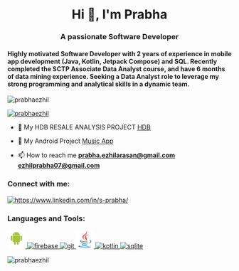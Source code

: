 <h1 align="center">Hi 👋, I'm Prabha</h1>
<h3 align="center">A passionate Software Developer</h3>
<h4 align="left">Highly motivated Software Developer with 2 years of experience in mobile app development (Java, Kotlin, Jetpack
Compose) and SQL. Recently completed the SCTP Associate Data Analyst course, and have 6 months of data
mining experience. Seeking a Data Analyst role to leverage my strong programming and analytical skills in a dynamic
team.
</h4>

<p align="left"> <img src="https://komarev.com/ghpvc/?username=prabhaezhil&label=Profile%20views&color=0e75b6&style=flat" alt="prabhaezhil" /> </p>

<p align="left"> <a href="https://github.com/ryo-ma/github-profile-trophy"><img src="https://github-profile-trophy.vercel.app/?username=prabhaezhil" alt="prabhaezhil" /></a> </p>

- 🔭 My HDB RESALE ANALYSIS PROJECT  [HDB](https://github.com/PRABHAEZHIL/HDB_Resale_Analysis)
- 🔭 My Android Project [Music App](https://github.com/PRABHAEZHIL/ThevaaramSongs.git)

- 📫 How to reach me **prabha.ezhilarasan@gmail.com** **ezhilprabha07@gmail.com**

<h3 align="left">Connect with me:</h3>
<p align="left">
<a href="https://linkedin.com/in/https://www.linkedin.com/in/s-prabha/" target="blank"><img align="center" src="https://raw.githubusercontent.com/rahuldkjain/github-profile-readme-generator/master/src/images/icons/Social/linked-in-alt.svg" alt="https://www.linkedin.com/in/s-prabha/" height="30" width="40" /></a>
</p>

<h3 align="left">Languages and Tools:</h3>
<p align="left"> <a href="https://developer.android.com" target="_blank" rel="noreferrer"> <img src="https://raw.githubusercontent.com/devicons/devicon/master/icons/android/android-original-wordmark.svg" alt="android" width="40" height="40"/> </a> <a href="https://firebase.google.com/" target="_blank" rel="noreferrer"> <img src="https://www.vectorlogo.zone/logos/firebase/firebase-icon.svg" alt="firebase" width="40" height="40"/> </a> <a href="https://git-scm.com/" target="_blank" rel="noreferrer"> <img src="https://www.vectorlogo.zone/logos/git-scm/git-scm-icon.svg" alt="git" width="40" height="40"/> </a> <a href="https://www.java.com" target="_blank" rel="noreferrer"> <img src="https://raw.githubusercontent.com/devicons/devicon/master/icons/java/java-original.svg" alt="java" width="40" height="40"/> </a> <a href="https://kotlinlang.org" target="_blank" rel="noreferrer"> <img src="https://www.vectorlogo.zone/logos/kotlinlang/kotlinlang-icon.svg" alt="kotlin" width="40" height="40"/> </a> <a href="https://www.sqlite.org/" target="_blank" rel="noreferrer"> <img src="https://www.vectorlogo.zone/logos/sqlite/sqlite-icon.svg" alt="sqlite" width="40" height="40"/> </a> </p>

<p><img align="center" src="https://github-readme-stats.vercel.app/api/top-langs?username=prabhaezhil&show_icons=true&locale=en&layout=compact" alt="prabhaezhil" /></p>
